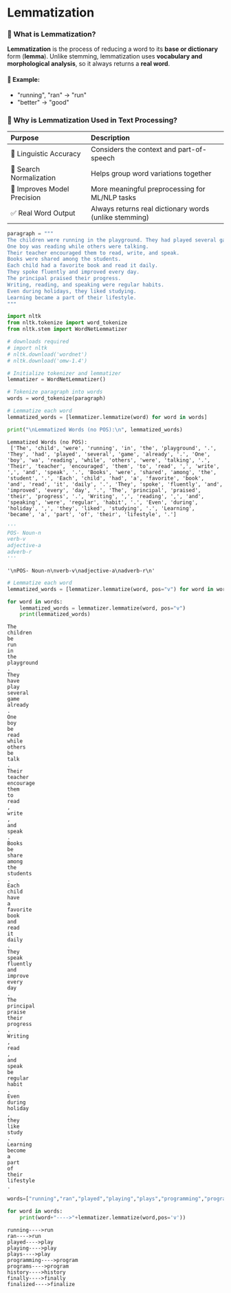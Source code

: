 # Lemmatization
### 🍃 What is Lemmatization?
**Lemmatization** is the process of reducing a word to its **base or dictionary** form (**lemma**). Unlike stemming, lemmatization uses **vocabulary and morphological analysis**, so it always returns a **real word**.

#### 📌 Example:
* "running", "ran" → "run"
* "better" → "good"

### 🎯 Why is Lemmatization Used in Text Processing?
| Purpose                     | Description                                            |
|:--------------------------- |:------------------------------------------------------ |
| 🧠 Linguistic Accuracy      | Considers the context and part-of-speech               |
| 🔎 Search Normalization     | Helps group word variations together                   |
| 🔬 Improves Model Precision | More meaningful preprocessing for ML/NLP tasks         |
| ✅ Real Word Output          | Always returns real dictionary words (unlike stemming) |



```python
paragraph = """
The children were running in the playground. They had played several games already.
One boy was reading while others were talking.
Their teacher encouraged them to read, write, and speak.
Books were shared among the students.
Each child had a favorite book and read it daily.
They spoke fluently and improved every day.
The principal praised their progress.
Writing, reading, and speaking were regular habits.
Even during holidays, they liked studying.
Learning became a part of their lifestyle.
"""

```


```python
import nltk
from nltk.tokenize import word_tokenize
from nltk.stem import WordNetLemmatizer
```


```python
# downloads required
# import nltk
# nltk.download('wordnet')
# nltk.download('omw-1.4')
```


```python
# Initialize tokenizer and lemmatizer
lemmatizer = WordNetLemmatizer()

# Tokenize paragraph into words
words = word_tokenize(paragraph)
```


```python
# Lemmatize each word
lemmatized_words = [lemmatizer.lemmatize(word) for word in words]
```


```python
print("\nLemmatized Words (no POS):\n", lemmatized_words)
```

    
    Lemmatized Words (no POS):
     ['The', 'child', 'were', 'running', 'in', 'the', 'playground', '.', 'They', 'had', 'played', 'several', 'game', 'already', '.', 'One', 'boy', 'wa', 'reading', 'while', 'others', 'were', 'talking', '.', 'Their', 'teacher', 'encouraged', 'them', 'to', 'read', ',', 'write', ',', 'and', 'speak', '.', 'Books', 'were', 'shared', 'among', 'the', 'student', '.', 'Each', 'child', 'had', 'a', 'favorite', 'book', 'and', 'read', 'it', 'daily', '.', 'They', 'spoke', 'fluently', 'and', 'improved', 'every', 'day', '.', 'The', 'principal', 'praised', 'their', 'progress', '.', 'Writing', ',', 'reading', ',', 'and', 'speaking', 'were', 'regular', 'habit', '.', 'Even', 'during', 'holiday', ',', 'they', 'liked', 'studying', '.', 'Learning', 'became', 'a', 'part', 'of', 'their', 'lifestyle', '.']
    


```python
'''
POS- Noun-n
verb-v
adjective-a
adverb-r
'''
```




    '\nPOS- Noun-n\nverb-v\nadjective-a\nadverb-r\n'




```python
# Lemmatize each word
lemmatized_words = [lemmatizer.lemmatize(word, pos="v") for word in words]
```


```python
for word in words:
    lemmatized_words = lemmatizer.lemmatize(word, pos="v")
    print(lemmatized_words)
```

    The
    children
    be
    run
    in
    the
    playground
    .
    They
    have
    play
    several
    game
    already
    .
    One
    boy
    be
    read
    while
    others
    be
    talk
    .
    Their
    teacher
    encourage
    them
    to
    read
    ,
    write
    ,
    and
    speak
    .
    Books
    be
    share
    among
    the
    students
    .
    Each
    child
    have
    a
    favorite
    book
    and
    read
    it
    daily
    .
    They
    speak
    fluently
    and
    improve
    every
    day
    .
    The
    principal
    praise
    their
    progress
    .
    Writing
    ,
    read
    ,
    and
    speak
    be
    regular
    habit
    .
    Even
    during
    holiday
    ,
    they
    like
    study
    .
    Learning
    become
    a
    part
    of
    their
    lifestyle
    .
    


```python
words=["running","ran","played","playing","plays","programming","programs","history","finally","finalized"]
```


```python
for word in words:
    print(word+"---->"+lemmatizer.lemmatize(word,pos='v'))
```

    running---->run
    ran---->run
    played---->play
    playing---->play
    plays---->play
    programming---->program
    programs---->program
    history---->history
    finally---->finally
    finalized---->finalize
    
